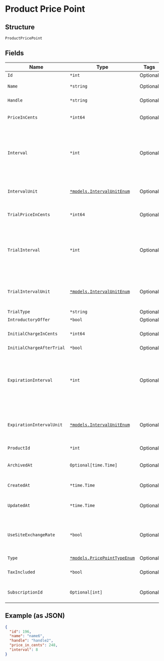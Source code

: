 
# Product Price Point

## Structure

`ProductPricePoint`

## Fields

| Name | Type | Tags | Description |
|  --- | --- | --- | --- |
| `Id` | `*int` | Optional | - |
| `Name` | `*string` | Optional | The product price point name |
| `Handle` | `*string` | Optional | The product price point API handle |
| `PriceInCents` | `*int64` | Optional | The product price point price, in integer cents |
| `Interval` | `*int` | Optional | The numerical interval. i.e. an interval of ‘30’ coupled with an interval_unit of day would mean this product price point would renew every 30 days |
| `IntervalUnit` | [`*models.IntervalUnitEnum`](interval-unit-enum.md) | Optional | A string representing the interval unit for this product price point, either month or day |
| `TrialPriceInCents` | `*int64` | Optional | The product price point trial price, in integer cents |
| `TrialInterval` | `*int` | Optional | The numerical trial interval. i.e. an interval of ‘30’ coupled with an trial_interval_unit of day would mean this product price point would renew every 30 days |
| `TrialIntervalUnit` | [`*models.IntervalUnitEnum`](interval-unit-enum.md) | Optional | A string representing the trial interval unit for this product price point, either month or day |
| `TrialType` | `*string` | Optional | - |
| `IntroductoryOffer` | `*bool` | Optional | reserved for future use |
| `InitialChargeInCents` | `*int64` | Optional | The product price point initial charge, in integer cents |
| `InitialChargeAfterTrial` | `*bool` | Optional | - |
| `ExpirationInterval` | `*int` | Optional | The numerical expiration interval. i.e. an expiration_interval of ‘30’ coupled with an expiration_interval_unit of day would mean this product price point would expire every 30 days |
| `ExpirationIntervalUnit` | [`*models.IntervalUnitEnum`](interval-unit-enum.md) | Optional | A string representing the expiration interval unit for this product price point, either month or day |
| `ProductId` | `*int` | Optional | The product id this price point belongs to |
| `ArchivedAt` | `Optional[time.Time]` | Optional | Timestamp indicating when this price point was archived |
| `CreatedAt` | `*time.Time` | Optional | Timestamp indicating when this price point was created |
| `UpdatedAt` | `*time.Time` | Optional | Timestamp indicating when this price point was last updated |
| `UseSiteExchangeRate` | `*bool` | Optional | Whether or not to use the site's exchange rate or define your own pricing when your site has multiple currencies defined. |
| `Type` | [`*models.PricePointTypeEnum`](price-point-type-enum.md) | Optional | The type of price point |
| `TaxIncluded` | `*bool` | Optional | Whether or not the price point includes tax |
| `SubscriptionId` | `Optional[int]` | Optional | The subscription id this price point belongs to |

## Example (as JSON)

```json
{
  "id": 196,
  "name": "name6",
  "handle": "handle2",
  "price_in_cents": 248,
  "interval": 8
}
```

